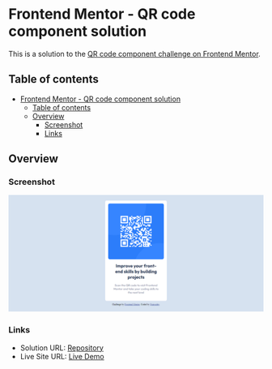 # Frontend Mentor - QR code component solution

This is a solution to the [QR code component challenge on Frontend Mentor](https://www.frontendmentor.io/challenges/qr-code-component-iux_sIO_H).

## Table of contents

- [Frontend Mentor - QR code component solution](#frontend-mentor---qr-code-component-solution)
  - [Table of contents](#table-of-contents)
  - [Overview](#overview)
    - [Screenshot](#screenshot)
    - [Links](#links)

## Overview

### Screenshot

![Screenshot](./images/screenshoot.png)

### Links

- Solution URL: [Repository](https://github.com/Quirozdev/QRCodeComponent)
- Live Site URL: [Live Demo](https://quirozdev.github.io/QRCodeComponent/)
